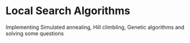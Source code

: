 # Local Search Algorithms
  Implementing Simulated annealing, Hill climbling, Genetic algorithms and solving some questions
